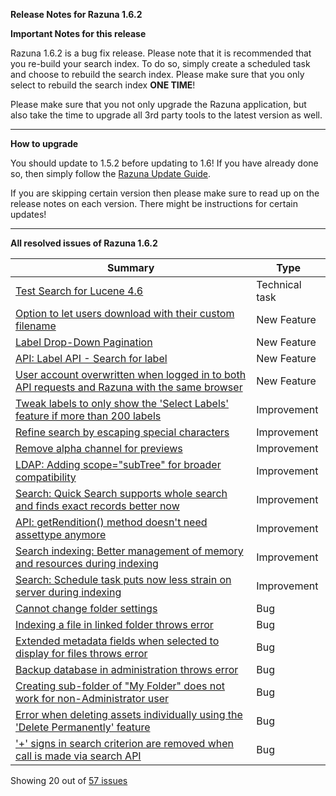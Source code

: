**Release Notes for Razuna 1.6.2**

**Important Notes for this release**

Razuna 1.6.2 is a bug fix release. Please note that it is recommended that you re-build your search index. To do so, simply create a scheduled task and choose to rebuild the search index. Please make sure that you only select to rebuild the search index **ONE TIME**!

Please make sure that you not only upgrade the Razuna application, but also take the time to upgrade all 3rd party tools to the latest version as well.

___

**How to upgrade**

You should update to 1.5.2 before updating to 1.6! If you have already done so, then simply follow the [Razuna Update Guide](/installation/Upgrade/).

If you are skipping certain version then please make sure to read up on the release notes on each version. There might be instructions for certain updates!

___

**All resolved issues of Razuna 1.6.2**

|Summary|Type|
|-------|----|
|[Test Search for Lucene 4.6](http://issues.razuna.com/browse/RAZ-2511?src=confmacro)| Technical task  |
|[Option to let users download with their custom filename](http://issues.razuna.com/browse/RAZ-2519?src=confmacro)| New Feature  |
|[Label Drop-Down Pagination](http://issues.razuna.com/browse/RAZ-2472?src=confmacro)|  New Feature  |
|[API: Label API - Search for label ](http://issues.razuna.com/browse/RAZ-2471?src=confmacro)|   New Feature |
|[User account overwritten when logged in to both API requests and Razuna with the same browser ](http://issues.razuna.com/browse/RAZ-2228?src=confmacro)|  New Feature  |
|[Tweak labels to only show the 'Select Labels' feature if more than 200 labels](http://issues.razuna.com/browse/RAZ-2714?src=confmacro)| Improvement  |
|[Refine search by escaping special characters ](http://issues.razuna.com/browse/RAZ-2707?src=confmacro)| Improvement  |
|[Remove alpha channel for previews ](http://issues.razuna.com/browse/RAZ-2515?src=confmacro)| Improvement  |
|[LDAP: Adding scope="subTree" for broader compatibility ](http://issues.razuna.com/browse/RAZ-2507?src=confmacro)|  Improvement |
|[Search: Quick Search supports whole search and finds exact records better now ](http://issues.razuna.com/browse/RAZ-2468?src=confmacro)|  Improvement |
|[API: getRendition() method doesn't need assettype anymore ](http://issues.razuna.com/browse/RAZ-2466?src=confmacro)| Improvement  |
|[Search indexing: Better management of memory and resources during indexing ](http://issues.razuna.com/browse/RAZ-2465?src=confmacro)| Improvement  |
|[Search: Schedule task puts now less strain on server during indexing ](http://issues.razuna.com/browse/RAZ-2458?src=confmacro)| Improvement  |
|[Cannot change folder settings ](http://issues.razuna.com/browse/RAZ-2713?src=confmacro)| Bug  |
|[Indexing a file in linked folder throws error](http://issues.razuna.com/browse/RAZ-2709?src=confmacro)| Bug  |
|[Extended metadata fields when selected to display for files throws error ](http://issues.razuna.com/browse/RAZ-2696?src=confmacro)| Bug  |
|[Backup database in administration throws error ](http://issues.razuna.com/browse/RAZ-2545?src=confmacro)| Bug  |
|[Creating sub-folder of "My Folder" does not work for non-Administrator user ](http://issues.razuna.com/browse/RAZ-2544?src=confmacro)| Bug  |
|[Error when deleting assets individually using the 'Delete Permanently' feature ](http://issues.razuna.com/browse/RAZ-2524?src=confmacro)| Bug  |
|['+' signs in search criterion are removed when call is made via search API ](http://issues.razuna.com/browse/RAZ-2523?src=confmacro)| Bug  |

 Showing 20 out of [57 issues](http://issues.razuna.com/secure/IssueNavigator.jspa?reset=true&jqlQuery=fixVersion+%3D+%221.6.2%22+AND+project+%3D+RAZ+ORDER+BY+issuetype+DESC%2C+key+DESC&src=confmacro) 
